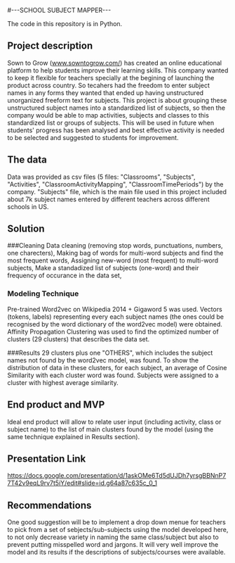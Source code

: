 #---SCHOOL SUBJECT MAPPER---

The code in this repository is in Python.

## Project description
Sown to Grow (www.sowntogrow.com/) has created an online educational platform to help students improve their learning skills. This company wanted to keep it flexible for teachers specially at the begining of launching the product across country. So tecahers had the freedom to enter subject names in any forms they wanted that ended up having unstructured unorganized freeform text for subjects. 
This project is about grouping these unstructured subject names into a standardized list of subjects, so then the company would be able to map activities, subjects and classes to this standardized list or groups of subjects. This will be used in future when students' progress has been analysed and best effective activity is needed to be selected and suggested to students for improvement. 

## The data

Data was provided as csv files (5 files: "Classrooms", "Subjects", "Activities", "ClassroomActivityMapping", "ClassroomTimePeriods") by the company. "Subjects" file, which is the main file used in this project included about 7k subject names entered by different teachers across different schools in US. 

## Solution
###Cleaning
Data cleaning (removing stop words, punctuations, numbers, one charecters), 
Making bag of words for multi-word subjects and find the most frequent words,
Assigning new-word (most frequent) to multi-word subjects,
Make a standadized list of subjects (one-word) and their frequency of occurance in the data set,

### Modeling Technique
Pre-trained Word2vec on Wikipedia 2014 + Gigaword 5 was used. 
Vectors (tokens, labels) representing every each subject names (the ones could be recognised by the word dictionary of the word2vec model) were obtained.
Affinity Propagation Clustering was used to find the optimized number of clusters (29 clusters) that describes the data set.

###Results
29 clusters plus one "OTHERS", which includes the subject names not found by the word2vec model, was found.
To show the distribution of data in these clusters, for each subject, an average of Cosine Similarity with each cluster word was found. Subjects were assigned to a cluster with highest average similarity. 

## End product and MVP

Ideal end product will allow to relate user input (including activity, class or subject name) to the list of main clusters found by the model (using the same technique explained in Results section). 

## Presentation Link
https://docs.google.com/presentation/d/1askOMe6Td5dUJDh7yrsgBBNnP77T42v9eqL9rv7t5iY/edit#slide=id.g64a87c635c_0_1

## Recommendations
One good suggestion will be to implement a drop down menue for teachers to pick from a set of sebjects/sub-subjects using the model developed here, to not only decrease variety in naming the same class/subject but also to prevent putting misspelled word and jargons.
It will very well improve the model and its results if the descriptions of subjects/courses were available. 
